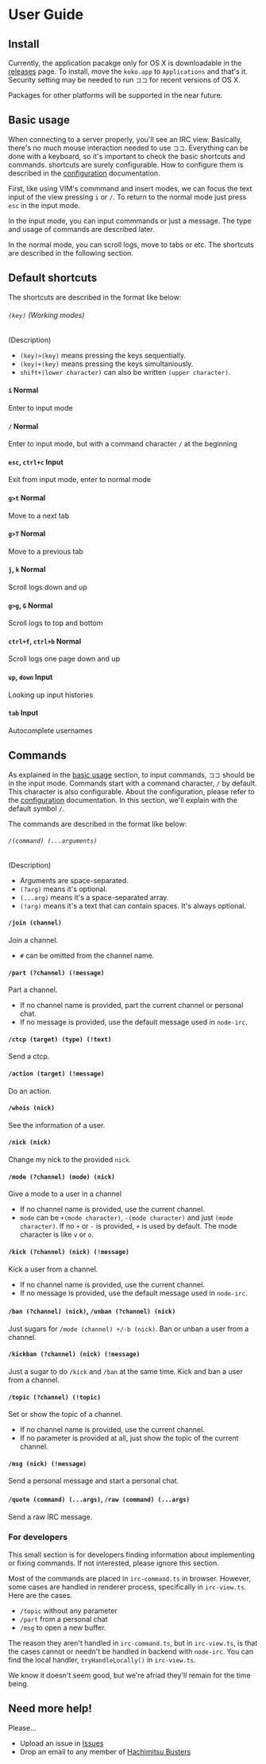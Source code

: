 # User Guide

## Install

Currently, the application pacakge only for OS X is downloadable in the
[releases](https://github.com/hachibasu/koko/releases) page. To install, move
the `koko.app` to `Applications` and that's it. Security setting may be needed
to run `ココ` for recent versions of OS X.

Packages for other platforms will be supported in the near future.

## Basic usage

When connecting to a server properly, you'll see an IRC view. Basically, there's
no much mouse interaction needed to use `ココ`. Everything can be done with
a keyboard, so it's important to check the basic shortcuts and commands.
shortcuts are surely configurable. How to configure them is described in the
[configuration](CONFIGURATION.md) documentation.

First, like using VIM's commmand and insert modes, we can focus the text
input of the view pressing `i` or `/`. To return to the normal mode just press
`esc` in the input mode.

In the input mode, you can input commmands or just a message. The type and
usage of commands are described later.

In the normal mode, you can scroll logs, move to tabs or etc. The shortcuts are
described in the following section.

## Default shortcuts

The shortcuts are described in the format like below:

###### `(key)` (Working modes)
(Description)

* `(key)>(key)` means pressing the keys sequentially.
* `(key)+(key)` means pressing the keys simultaniously.
* `shift+(lower character)` can also be written `(upper character)`.

#### `i` Normal
Enter to input mode

#### `/` Normal
Enter to input mode, but with a command character `/` at the beginning

#### `esc`, `ctrl+c` Input
Exit from input mode, enter to normal mode

#### `g>t` Normal
Move to a next tab

#### `g>T` Normal
Move to a previous tab

#### `j`, `k` Normal
Scroll logs down and up

#### `g>g`, `G` Normal
Scroll logs to top and bottom

#### `ctrl+f`, `ctrl+b` Normal
Scroll logs one page down and up

#### `up`, `down` Input
Looking up input histories

#### `tab` Input
Autocomplete usernames


## Commands

As explained in the [basic usage](#basic-usage) section, to input commands, `ココ`
should be in the input mode. Commands start with a command character, `/` by default.
This character is also configurable. About the configuration, please refer to
the [configuration](CONFIGURATION.md) documentation. In this section, we'll explain
with the default symbol `/`.

The commands are described in the format like below:

###### `/(command) (...arguments)`
(Description)

* Arguments are space-separated.
* `(?arg)` means it's optional.
* `(...arg)` means it's a space-separated array.
* `(!arg)` means it's a text that can contain spaces. It's always optional.

#### `/join (channel)`
Join a channel.

* `#` can be omitted from the channel name.

#### `/part (?channel) (!message)`
Part a channel.

* If no channel name is provided, part the current channel or personal chat.
* If no message is provided, use the default message used in `node-irc`.

#### `/ctcp (target) (type) (!text)`
Send a ctcp.

#### `/action (target) (!message)`
Do an action.

#### `/whois (nick)`
See the information of a user.


#### `/nick (nick)`
Change my nick to the provided `nick`.

#### `/mode (?channel) (mode) (nick)`
Give a mode to a user in a channel

* If no channel name is provided, use the current channel.
* `mode` can be `+(mode character)`, `-(mode character)` and just `(mode character)`.
  If no `+` or `-` is provided, `+` is used by default.
  The mode character is like `v` or `o`.

#### `/kick (?channel) (nick) (!message)`
Kick a user from a channel.

* If no channel name is provided, use the current channel.
* If no message is provided, use the default message used in `node-irc`.

#### `/ban (?channel) (nick)`, `/unban (?channel) (nick)`
Just sugars for `/mode (channel) +/-b (nick)`. Ban or unban a user from a channel.

#### `/kickban (?channel) (nick) (!message)`
Just a sugar to do `/kick` and `/ban` at the same time. Kick and ban a user from a channel.

#### `/topic (?channel) (!topic)`
Set or show the topic of a channel.

* If no channel name is provided, use the current channel.
* If no parameter is provided at all, just show the topic of the current channel.

#### `/msg (nick) (!message)`
Send a personal message and start a personal chat.

#### `/quote (command) (...args)`, `/raw (command) (...args)`
Send a raw IRC message.

### For developers

This small section is for developers finding information about implementing
or fixing commands. If not interested, please ignore this section.

Most of the commands are placed in `irc-command.ts` in browser. However, some
cases are handled in renderer process, specifically in `irc-view.ts`. Here are
the cases.

* `/topic` without any parameter
* `/part` from a personal chat
* `/msg` to open a new buffer.

The reason they aren't handled in `irc-command.ts`, but in `irc-view.ts`, is that
the cases cannot or needn't be handled in backend with `node-irc`. You can find
the local handler, `tryHandleLocally()` in `irc-view.ts`.

We know it doesn't seem good, but we're afriad they'll remain for the time being.

## Need more help!

Please...

* Upload an issue in [Issues](https://github.com/hachibasu/koko/issues)
* Drop an email to any member of [Hachimitsu Busters](http://hachibasu.github.io)
